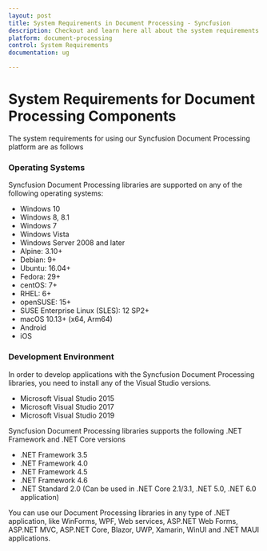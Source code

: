 ```yaml
---
layout: post
title: System Requirements in Document Processing - Syncfusion
description: Checkout and learn here all about the system requirements needed to use Syncfusion Document Processing Components.
platform: document-processing
control: System Requirements
documentation: ug

---
```

# System Requirements for Document Processing Components

The system requirements for using our Syncfusion Document Processing platform are as follows

### Operating Systems

Syncfusion Document Processing libraries are supported on any of the following operating systems:

* Windows 10
* Windows 8, 8.1
* Windows 7
* Windows Vista
* Windows Server 2008 and later
* Alpine: 3.10+
* Debian: 9+
* Ubuntu: 16.04+
* Fedora: 29+
* centOS: 7+
* RHEL: 6+
* openSUSE: 15+
* SUSE Enterprise Linux (SLES): 12 SP2+
* macOS 10.13+ (x64, Arm64)
* Android
* iOS

### Development Environment

In order to develop applications with the Syncfusion Document Processing libraries, you need to install any of the Visual Studio versions.

* Microsoft Visual Studio 2015
* Microsoft Visual Studio 2017
* Microsoft Visual Studio 2019

Syncfusion Document Processing libraries supports the following .NET Framework and .NET Core versions

* .NET Framework 3.5
* .NET Framework 4.0
* .NET Framework 4.5
* .NET Framework 4.6
* .NET Standard 2.0 (Can be used in .NET Core 2.1/3.1, .NET 5.0, .NET 6.0 application)

You can use our Document Processing libraries in any type of .NET application, like WinForms, WPF, Web services, ASP.NET Web Forms, ASP.NET MVC, ASP.NET Core, Blazor, UWP, Xamarin, WinUI and .NET MAUI applications. 

